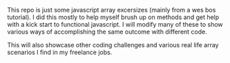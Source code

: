 This repo is just some javascript array excersizes (mainly from a wes bos tutorial). I did this mostly to help myself
brush up on methods and get help with a kick start to functional javascript. I will modify many of these to show various ways of accomplishing the same outcome with different code.

This will also showcase other coding challenges and various real life array scenarios I find in my freelance jobs.
